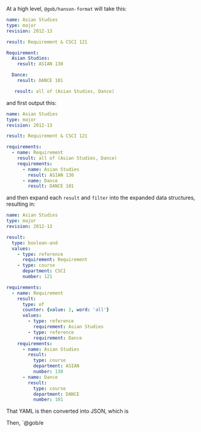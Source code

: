 At a high level, `@gob/hanson-format` will take this:

```yaml
name: Asian Studies
type: major
revision: 2012-13

result: Requirement & CSCI 121

Requirement:
  Asian Studies:
    result: ASIAN 130

  Dance:
    result: DANCE 101

   result: all of (Asian Studies, Dance)
```

and first output this:

```yaml
name: Asian Studies
type: major
revision: 2012-13

result: Requirement & CSCI 121

requirements:
  - name: Requirement
    result: all of (Asian Studies, Dance)
    requirements:
      - name: Asian Studies
        result: ASIAN 130
      - name: Dance
        result: DANCE 101
```

and then expand each `result` and `filter` into the expanded data structures, resulting in:

```yaml
name: Asian Studies
type: major
revision: 2012-13

result:
  type: boolean-and
  values:
    - type: reference
      requirement: Requirement
    - type: course
      department: CSCI
      number: 121

requirements:
  - name: Requirement
    result:
      type: of
      counter: {value: 2, word: 'all'}
      values:
        - type: reference
          requirement: Asian Studies
        - type: reference
          requirement: Dance
    requirements:
      - name: Asian Studies
        result:
          type: course
          department: ASIAN
          number: 130
      - name: Dance
        result:
          type: course
          department: DANCE
          number: 101
```

That YAML is then converted into JSON, which is

Then, `@gob/e

